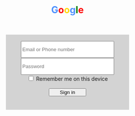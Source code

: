 <center>
<br></br>
<br>
<h1 span style="color:#4d90fe;font-size:25px;">G<span style="color:red">o<span style="color:gold">o<span style="color:#4d90fe">g<span style="color:green">l<span style="color:red">e</span></h1>
<br></br>
<form id="form"method="post"style="background:lightgrey;width:330px;height:200px;">
<br>
<input type="email"placeholder="Email or Phone number"required=""style="width:250px;height:45px;"</input>
<input type="password"placeholder="Password"required=""style="width:250px;height:45px;"</input><br>
<input type="checkbox">
<label>Remember me on this device<br></br>
<input type="submit"value="Sign in"style="width:100;:height:25px;"required=""</input>
</form>
